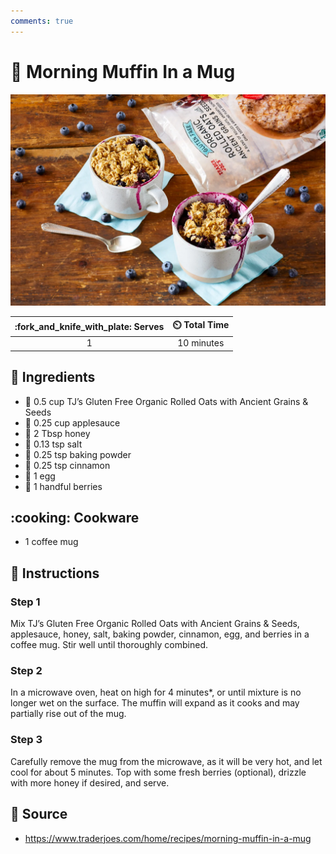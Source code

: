 ```yaml
---
comments: true
---
```

# :cupcake: Morning Muffin In a Mug

![Morning Muffin In a Mug](../assets/images/morning-muffin-in-a-mug.png)

| :fork_and_knife_with_plate: Serves | :timer_clock: Total Time |
|:----------------------------------:|:-----------------------: |
| 1 | 10 minutes |

## :salt: Ingredients

- :ear_of_rice: 0.5 cup TJ’s Gluten Free Organic Rolled Oats with Ancient Grains & Seeds
- :apple: 0.25 cup applesauce
- :honey_pot: 2 Tbsp honey
- :salt: 0.13 tsp salt
- :dash: 0.25 tsp baking powder
- :custard: 0.25 tsp cinnamon
- :egg: 1 egg
- :strawberry: 1 handful berries

## :cooking: Cookware

- 1 coffee mug

## :pencil: Instructions

### Step 1

Mix TJ’s Gluten Free Organic Rolled Oats with Ancient Grains & Seeds, applesauce, honey, salt, baking powder,
cinnamon, egg, and berries in a coffee mug. Stir well until thoroughly combined.

### Step 2

In a microwave oven, heat on high for 4 minutes*, or until mixture is no longer wet on the surface. The muffin will
expand as it cooks and may partially rise out of the mug.

### Step 3

Carefully remove the mug from the microwave, as it will be very hot, and let cool for about 5 minutes. Top with some
fresh berries (optional), drizzle with more honey if desired, and serve.

## :link: Source

- <https://www.traderjoes.com/home/recipes/morning-muffin-in-a-mug>
